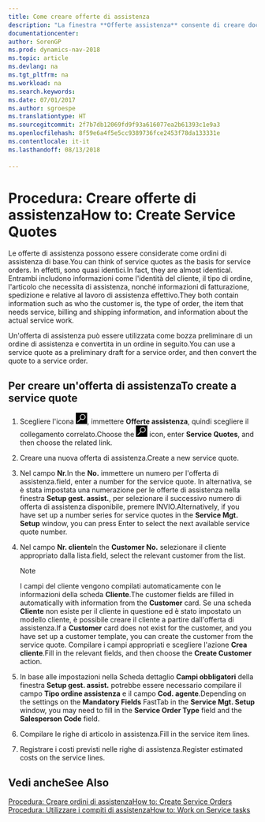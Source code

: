 ```yaml
---
title: Come creare offerte di assistenza
description: "La finestra **Offerte assistenza** consente di creare documenti in cui vengono immesse informazioni relative a un servizio di assistenza, ad esempio riparazione e manutenzione, svolto su articoli in assistenza su richiesta del cliente. Un'offerta di assistenza può essere utilizzata come bozza preliminare di un ordine di assistenza e può essere in seguito convertita in un ordine."
documentationcenter: 
author: SorenGP
ms.prod: dynamics-nav-2018
ms.topic: article
ms.devlang: na
ms.tgt_pltfrm: na
ms.workload: na
ms.search.keywords: 
ms.date: 07/01/2017
ms.author: sgroespe
ms.translationtype: HT
ms.sourcegitcommit: 2f7b7db12069fd9f93a616077ea2b61393c1e9a3
ms.openlocfilehash: 8f59e6a4f5e5cc9389736fce2453f78da133331e
ms.contentlocale: it-it
ms.lasthandoff: 08/13/2018

---
```

# <a name="how-to-create-service-quotes"></a><span data-ttu-id="f32db-104">Procedura: Creare offerte di assistenza</span><span class="sxs-lookup"><span data-stu-id="f32db-104">How to: Create Service Quotes</span></span>
<span data-ttu-id="f32db-105">Le offerte di assistenza possono essere considerate come ordini di assistenza di base.</span><span class="sxs-lookup"><span data-stu-id="f32db-105">You can think of service quotes as the basis for service orders.</span></span> <span data-ttu-id="f32db-106">In effetti, sono quasi identici.</span><span class="sxs-lookup"><span data-stu-id="f32db-106">In fact, they are almost identical.</span></span> <span data-ttu-id="f32db-107">Entrambi includono informazioni come l'identità del cliente, il tipo di ordine, l'articolo che necessita di assistenza, nonché informazioni di fatturazione, spedizione e relative al lavoro di assistenza effettivo.</span><span class="sxs-lookup"><span data-stu-id="f32db-107">They both contain information such as who the customer is, the type of order, the item that needs service, billing and shipping information, and information about the actual service work.</span></span>
 
<span data-ttu-id="f32db-108">Un'offerta di assistenza può essere utilizzata come bozza preliminare di un ordine di assistenza e convertita in un ordine in seguito.</span><span class="sxs-lookup"><span data-stu-id="f32db-108">You can use a service quote as a preliminary draft for a service order, and then convert the quote to a service order.</span></span>  
  
## <a name="to-create-a-service-quote"></a><span data-ttu-id="f32db-109">Per creare un'offerta di assistenza</span><span class="sxs-lookup"><span data-stu-id="f32db-109">To create a service quote</span></span>  
1. <span data-ttu-id="f32db-110">Scegliere l'icona ![Cerca pagina o report](media/ui-search/search_small.png "Cerca pagina o report"), immettere **Offerte assistenza**, quindi scegliere il collegamento correlato.</span><span class="sxs-lookup"><span data-stu-id="f32db-110">Choose the ![Search for Page or Report](media/ui-search/search_small.png "Search for Page or Report icon") icon, enter **Service Quotes**, and then choose the related link.</span></span>  
2. <span data-ttu-id="f32db-111">Creare una nuova offerta di assistenza.</span><span class="sxs-lookup"><span data-stu-id="f32db-111">Create a new service quote.</span></span>  
3. <span data-ttu-id="f32db-112">Nel campo **Nr.**</span><span class="sxs-lookup"><span data-stu-id="f32db-112">In the **No.**</span></span> <span data-ttu-id="f32db-113">immettere un numero per l'offerta di assistenza.</span><span class="sxs-lookup"><span data-stu-id="f32db-113">field, enter a number for the service quote.</span></span> <span data-ttu-id="f32db-114">In alternativa, se è stata impostata una numerazione per le offerte di assistenza nella finestra **Setup gest. assist.**, per selezionare il successivo numero di offerta di assistenza disponibile, premere INVIO.</span><span class="sxs-lookup"><span data-stu-id="f32db-114">Alternatively, if you have set up a number series for service quotes in the **Service Mgt. Setup** window, you can press Enter to select the next available service quote number.</span></span>  
4. <span data-ttu-id="f32db-115">Nel campo **Nr. cliente**</span><span class="sxs-lookup"><span data-stu-id="f32db-115">In the **Customer No.**</span></span>  <span data-ttu-id="f32db-116">selezionare il cliente appropriato dalla lista.</span><span class="sxs-lookup"><span data-stu-id="f32db-116">field, select the relevant customer from the list.</span></span>  

   > [!Note]  
   >  <span data-ttu-id="f32db-117">I campi del cliente vengono compilati automaticamente con le informazioni della scheda **Cliente**.</span><span class="sxs-lookup"><span data-stu-id="f32db-117">The customer fields are filled in automatically with information from the **Customer** card.</span></span> <span data-ttu-id="f32db-118">Se una scheda **Cliente** non esiste per il cliente in questione ed è stato impostato un modello cliente, è possibile creare il cliente a partire dall'offerta di assistenza.</span><span class="sxs-lookup"><span data-stu-id="f32db-118">If a **Customer** card does not exist for the customer, and you have set up a customer template, you can create the customer from the service quote.</span></span> <span data-ttu-id="f32db-119">Compilare i campi appropriati e scegliere l'azione **Crea cliente**.</span><span class="sxs-lookup"><span data-stu-id="f32db-119">Fill in the relevant fields, and then choose the **Create Customer** action.</span></span>  
  
5. <span data-ttu-id="f32db-120">In base alle impostazioni nella Scheda dettaglio **Campi obbligatori** della finestra **Setup gest. assist.** potrebbe essere necessario compilare il campo **Tipo ordine assistenza** e il campo **Cod. agente**.</span><span class="sxs-lookup"><span data-stu-id="f32db-120">Depending on the settings on the **Mandatory Fields** FastTab in the **Service Mgt. Setup** window, you may need to fill in the **Service Order Type** field and the **Salesperson Code** field.</span></span>  
6. <span data-ttu-id="f32db-121">Compilare le righe di articolo in assistenza.</span><span class="sxs-lookup"><span data-stu-id="f32db-121">Fill in the service item lines.</span></span>  
7. <span data-ttu-id="f32db-122">Registrare i costi previsti nelle righe di assistenza.</span><span class="sxs-lookup"><span data-stu-id="f32db-122">Register estimated costs on the service lines.</span></span>  
  
## <a name="see-also"></a><span data-ttu-id="f32db-123">Vedi anche</span><span class="sxs-lookup"><span data-stu-id="f32db-123">See Also</span></span>  
[<span data-ttu-id="f32db-124">Procedura: Creare ordini di assistenza</span><span class="sxs-lookup"><span data-stu-id="f32db-124">How to: Create Service Orders</span></span>](service-how-to-create-service-orders.md)  
[<span data-ttu-id="f32db-125">Procedura: Utilizzare i compiti di assistenza</span><span class="sxs-lookup"><span data-stu-id="f32db-125">How to: Work on Service tasks</span></span>](service-how-to-work-on-service-tasks.md)  

 
